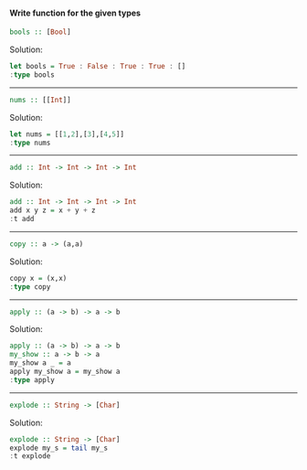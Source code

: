 #### Write function for the given types


```Haskell
bools :: [Bool]
```

Solution:

```Haskell
let bools = True : False : True : True : [] 
:type bools
```

---

```Haskell
nums :: [[Int]]
```

Solution:

```Haskell
let nums = [[1,2],[3],[4,5]]
:type nums
```
---

```Haskell
add :: Int -> Int -> Int -> Int
```

Solution:


```Haskell
add :: Int -> Int -> Int -> Int
add x y z = x + y + z
:t add
```
---

```Haskell
copy :: a -> (a,a)
```

Solution:

```Haskell
copy x = (x,x)
:type copy
```
---

```Haskell
apply :: (a -> b) -> a -> b
```

Solution:

```Haskell
apply :: (a -> b) -> a -> b
my_show :: a -> b -> a 
my_show a _ = a
apply my_show a = my_show a
:type apply
```

---

```Haskell
explode :: String -> [Char]
```

Solution:

```Haskell
explode :: String -> [Char]
explode my_s = tail my_s
:t explode
```


